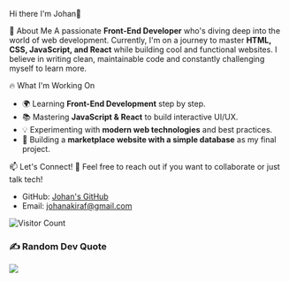 Hi there I'm Johan👋

🚀 About Me
A passionate **Front-End Developer** who's diving deep into the world of web development. Currently, I'm on a journey to master **HTML, CSS, JavaScript, and React** while building cool and functional websites. I believe in writing clean, maintainable code and constantly challenging myself to learn more.

🔥 What I'm Working On
- 🌍 Learning **Front-End Development** step by step.
- 📚 Mastering **JavaScript & React** to build interactive UI/UX.
- 💡 Experimenting with **modern web technologies** and best practices.
- 🎯 Building a **marketplace website with a simple database** as my final project.

📫 Let's Connect!
💬 Feel free to reach out if you want to collaborate or just talk tech!

- GitHub: [Johan's GitHub](https://github.com/kang-joe)
- Email: johanakiraf@gmail.com

![Visitor Count](https://komarev.com/ghpvc/?username=kang-joe&color=blue)

### ✍️ Random Dev Quote
![](https://quotes-github-readme.vercel.app/api?type=horizontal&theme=radical)


<!--
**kang-joe/kang-joe** is a ✨ _special_ ✨ repository because its `README.md` (this file) appears on your GitHub profile.

Here are some ideas to get you started:

- 🔭 I’m currently working on ...
- 🌱 I’m currently learning ...
- 👯 I’m looking to collaborate on ...
- 🤔 I’m looking for help with ...
- 💬 Ask me about ...
- 📫 How to reach me: ...
- 😄 Pronouns: ...
- ⚡ Fun fact: ...
-->
